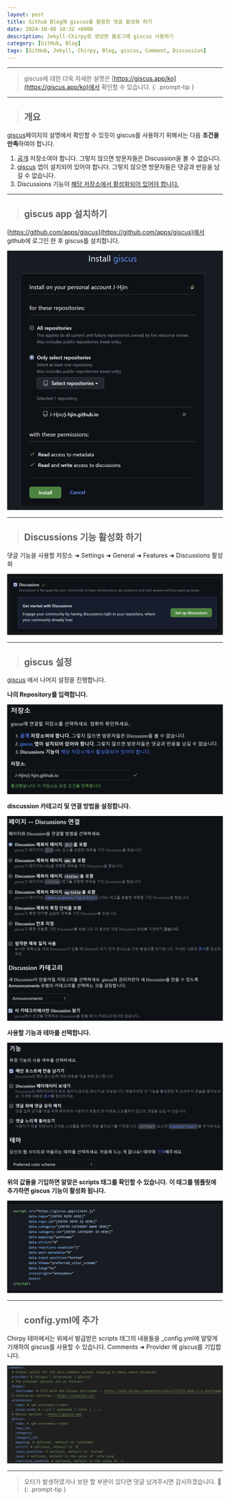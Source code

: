 ```yaml
---
layout: post
title: Github Blog에 giscus를 활용한 댓글 활성화 하기
date: 2024-10-08 10:32 +0900
description: Jekyll-Chirpy로 생성한 블로그에 giscus 사용하기
category: [GitHub, Blog]
tags: [GitHub, Jekyll, Chirpy, Blog, giscus, Comment, Discussion]
---
```

<hr>

> giscus에 대한 더욱 자세한 설명은 [https://giscus.app/ko](https://giscus.app/ko)에서 확인할 수 있습니다.
{: .prompt-tip }

<hr>

> ## __개요__

[giscus](https://giscus.app/ko)페이지의 설명에서 확인할 수 있듯이 giscus를 사용하기 위해서는 다음 **조건을 만족**하여야 합니다.

1. [공개](https://docs.github.com/en/repositories/managing-your-repositorys-settings-and-features/managing-repository-settings/setting-repository-visibility#making-a-repository-public) 저장소여야 합니다. 그렇지 않으면 방문자들은 Discussion을 볼 수 없습니다.
2. [giscus](https://github.com/apps/giscus) 앱이 설치되어 있어야 합니다. 그렇지 않으면 방문자들은 댓글과 반응을 남길 수 없습니다.
3. Discussions 기능이 [해당 저장소에서 활성화되어 있어야 합니다.](https://docs.github.com/en/repositories/managing-your-repositorys-settings-and-features/enabling-features-for-your-repository/enabling-or-disabling-github-discussions-for-a-repository)

<hr>

> ## __giscus app 설치하기__

[https://github.com/apps/giscus](https://github.com/apps/giscus)에서 github에 로그인 한 후 giscus를 설치합니다.

![giscus_install.png](/assets/img/posts/giscus_install.png)

<hr>

> ## __Discussions 기능 활성화 하기__

댓글 기능을 사용할 저장소 ➜ Settings ➜ General ➜ Features ➜ Discussions 활성화

![discussions_enable.png](/assets/img/posts/discussions_enable.png)

<hr>

> ## __giscus 설정__

[giscus](https://giscus.app/ko) 에서 나머지 설정을 진행합니다.

**나의 Repository를 입력합니다.**

![giscus_repo.png](/assets/img/posts/giscus_repo.png)

**discussion 카테고리 및 연결 방법을 설정합니다.**

![giscus_set1.png](/assets/img/posts/giscus_set1.png)

**사용할 기능과 테마를 선택합니다.**

![giscus_set2.png](/assets/img/posts/giscus_set2.png)

**위의 값들을 기입하면 알맞은 scripts 태그를 확인할 수 있습니다.**
**이 태그를 템플릿에 추가하면 giscus 기능이 활성화 됩니다.**

![giscus_set3.png](/assets/img/posts/giscus_set3.png)

<hr>

> ## __config.yml에 추가__

Chirpy 테마에서는 위에서 발급받은 scripts 태그의 내용들을 _config.yml에 알맞게 기재하여 giscus를 사용할 수 있습니다.
Comments ➜ Provider 에 giscus를 기입합니다.

![giscus_config.png](/assets/img/posts/giscus_config.png)

<hr>

> 오타가 발생하였거나 보완 할 부분이 있다면 댓글 남겨주시면 감사하겠습니다. 🙂
{: .prompt-tip }